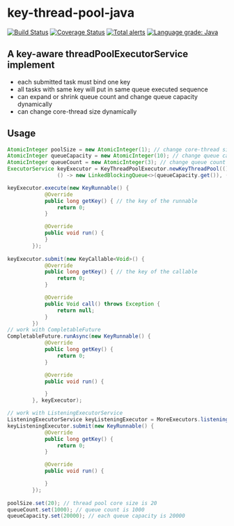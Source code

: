 # key-thread-pool-java
[![Build Status](https://travis-ci.com/bizyun/key-thread-pool-java.svg?branch=master)](https://travis-ci.com/bizyun/key-thread-pool-java)
[![Coverage Status](https://coveralls.io/repos/github/bizyun/key-thread-pool-java/badge.svg)](https://coveralls.io/github/bizyun/key-thread-pool-java)
[![Total alerts](https://img.shields.io/lgtm/alerts/g/bizyun/key-thread-pool-java.svg?logo=lgtm&logoWidth=18)](https://lgtm.com/projects/g/bizyun/key-thread-pool-java/alerts/)
[![Language grade: Java](https://img.shields.io/lgtm/grade/java/g/bizyun/key-thread-pool-java.svg?logo=lgtm&logoWidth=18)](https://lgtm.com/projects/g/bizyun/key-thread-pool-java/context:java)

## A key-aware threadPoolExecutorService implement
- each submitted task must bind one key
- all tasks with same key will put in same queue executed sequence
- can expand or shrink queue count and change queue capacity dynamically
- can change core-thread size dynamically

## Usage

```java
AtomicInteger poolSize = new AtomicInteger(1); // change core-thread size dynamically
AtomicInteger queueCapacity = new AtomicInteger(10); // change queue capacity dynamicallly 
AtomicInteger queueCount = new AtomicInteger(3); // change queue count dynamically
ExecutorService keyExecutor = KeyThreadPoolExecutor.newKeyThreadPool(() -> poolSize.get(),
                () -> new LinkedBlockingQueue<>(queueCapacity.get()), () -> queueCount.get());

keyExecutor.execute(new KeyRunnable() {
            @Override
            public long getKey() { // the key of the runnable
                return 0;
            }

            @Override
            public void run() {
            }
        });
        
keyExecutor.submit(new KeyCallable<Void>() {
            @Override
            public long getKey() { // the key of the callable
                return 0;
            }

            @Override
            public Void call() throws Exception {
                return null;
            }
        })
// work with CompletableFuture      
CompletableFuture.runAsync(new KeyRunnable() {
            @Override
            public long getKey() {
                return 0;
            }

            @Override
            public void run() {

            }
        }, keyExecutor);

// work with ListeningExecutorService
ListeningExecutorService keyListeningExecutor = MoreExecutors.listeningDecorator(keyExecutor);
keyListeningExecutor.submit(new KeyRunnable() {
            @Override
            public long getKey() {
                return 0;
            }

            @Override
            public void run() {

            }
        });
        
poolSize.set(20); // thread pool core size is 20
queueCount.set(1000); // queue count is 1000
queueCapacity.set(20000); // each queue capacity is 20000
```
